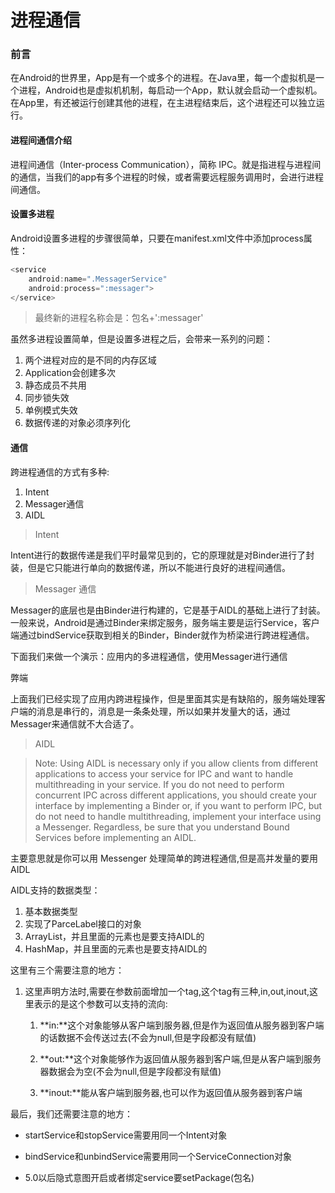 # 进程通信

### 前言

在Android的世界里，App是有一个或多个的进程。在Java里，每一个虚拟机是一个进程，Android也是虚拟机机制，每启动一个App，默认就会启动一个虚拟机。在App里，有还被运行创建其他的进程，在主进程结束后，这个进程还可以独立运行。

#### 进程间通信介绍

进程间通信（Inter-process Communication），简称 IPC。就是指进程与进程间的通信，当我们的app有多个进程的时候，或者需要远程服务调用时，会进行进程间通信。

#### 设置多进程

Android设置多进程的步骤很简单，只要在manifest.xml文件中添加process属性：

```java
<service
    android:name=".MessagerService"
    android:process=":messager">
</service>
```

> 最终新的进程名称会是：包名+':messager'

虽然多进程设置简单，但是设置多进程之后，会带来一系列的问题：

1. 两个进程对应的是不同的内存区域
2. Application会创建多次
3. 静态成员不共用
4. 同步锁失效
5. 单例模式失效
6. 数据传递的对象必须序列化



#### 通信

跨进程通信的方式有多种:

1. Intent
2. Messager通信
3. AIDL

> Intent

Intent进行的数据传递是我们平时最常见到的，它的原理就是对Binder进行了封装，但是它只能进行单向的数据传递，所以不能进行良好的进程间通信。

> Messager 通信

Messager的底层也是由Binder进行构建的，它是基于AIDL的基础上进行了封装。一般来说，Android是通过Binder来绑定服务，服务端主要是运行Service，客户端通过bindService获取到相关的Binder，Binder就作为桥梁进行跨进程通信。

下面我们来做一个演示：应用内的多进程通信，使用Messager进行通信



弊端

上面我们已经实现了应用内跨进程操作，但是里面其实是有缺陷的，服务端处理客户端的消息是串行的，消息是一条条处理，所以如果并发量大的话，通过Messager来通信就不大合适了。





> AIDL

> Note: Using AIDL is necessary only if you allow clients from different applications to access your service for IPC and want to handle multithreading in your service. If you do not need to perform concurrent IPC across different applications, you should create your interface by implementing a Binder or, if you want to perform IPC, but do not need to handle multithreading, implement your interface using a Messenger. Regardless, be sure that you understand Bound Services before implementing an AIDL.

主要意思就是你可以用 Messenger 处理简单的跨进程通信,但是高并发量的要用AIDL



AIDL支持的数据类型：

1. 基本数据类型
2. 实现了ParceLabel接口的对象
3. ArrayList，并且里面的元素也是要支持AIDL的
4. HashMap，并且里面的元素也是要支持AIDL的

这里有三个需要注意的地方：

1. 这里声明方法时,需要在参数前面增加一个tag,这个tag有三种,in,out,inout,这里表示的是这个参数可以支持的流向:

   1. **in:**这个对象能够从客户端到服务器,但是作为返回值从服务器到客户端的话数据不会传送过去\(不会为null,但是字段都没有赋值\)

   2. **out:**这个对象能够作为返回值从服务器到客户端,但是从客户端到服务器数据会为空\(不会为null,但是字段都没有赋值\)

   3. **inout:**能从客户端到服务器,也可以作为返回值从服务器到客户端





最后，我们还需要注意的地方：

* startService和stopService需要用同一个Intent对象

* bindService和unbindService需要用同一个ServiceConnection对象

* 5.0以后隐式意图开启或者绑定service要setPackage\(包名\)



